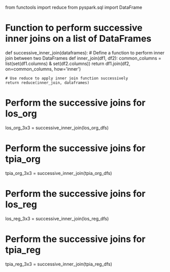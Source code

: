 from functools import reduce
from pyspark.sql import DataFrame

# Function to perform successive inner joins on a list of DataFrames
def successive_inner_join(dataframes):
    # Define a function to perform inner join between two DataFrames
    def inner_join(df1, df2):
        common_columns = list(set(df1.columns) & set(df2.columns))
        return df1.join(df2, on=common_columns, how='inner')
    
    # Use reduce to apply inner join function successively
    return reduce(inner_join, dataframes)

# Perform the successive joins for los_org
los_org_3x3 = successive_inner_join(los_org_dfs)

# Perform the successive joins for tpia_org
tpia_org_3x3 = successive_inner_join(tpia_org_dfs)

# Perform the successive joins for los_reg
los_reg_3x3 = successive_inner_join(los_reg_dfs)

# Perform the successive joins for tpia_reg
tpia_reg_3x3 = successive_inner_join(tpia_reg_dfs)
